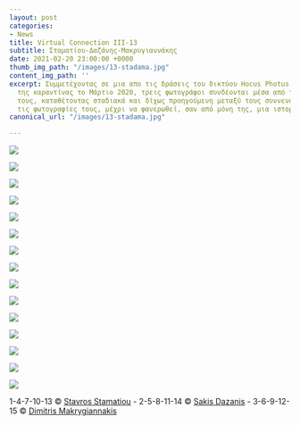 ```yaml
---
layout: post
categories:
- News
title: Virtual Connection ΙΙΙ-13
subtitle: Σταματίου-Δαζάνης-Μακρυγιαννάκης
date: 2021-02-20 23:00:00 +0000
thumb_img_path: "/images/13-stadama.jpg"
content_img_path: ''
excerpt: Συμμετέχοντας σε μια απο τις δράσεις του δικτύου Hocus Photus στη διάρκεια
  της καραντίνας το Μάρτιο 2020, τρεις φωτογράφοι συνδέονται μέσα από τις εικόνες
  τους, καταθέτοντας σταδιακά και δίχως προηγούμενη μεταξύ τους συννενόηση, μια-μια
  τις φωτογραφίες τους, μέχρι να φανερωθεί, σαν από μόνη της, μια ιστορία.
canonical_url: "/images/13-stadama.jpg"

---
```

![](/images/01-stadama.jpg)

![](/images/02-stadama.jpg)

![](/images/03-stadama.jpg)

![](/images/04-stadama.jpg)

![](/images/05-stadama.jpg)

![](/images/06-stadama.jpg)

![](/images/07-stadama.jpg)

![](/images/08-stadama.jpg)

![](/images/09-stadama.jpg)

![](/images/10-stadama.jpg)

![](/images/11.jpg)

![](/images/12-stadama.jpg)

![](/images/13-stadama.jpg)

![](/images/14-stadama.jpg)

![](/images/15-stadama.jpg)

1-4-7-10-13 © <a href="https://www.facebook.com/profile.php?id=1537524844" target="blank">Stavros Stamatiou</a> - 2-5-8-11-14 © <a href="https://www.facebook.com/Sakis.Da" target="blank">Sakis Dazanis</a> - 3-6-9-12-15 © <a href="https://www.facebook.com/dimitris.makrygiannakis" target="blank">Dimitris Makrygiannakis</a>